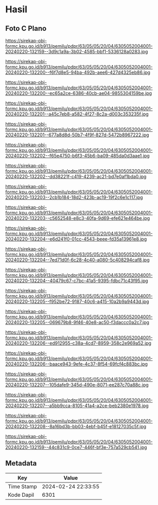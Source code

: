 # Hasil

## Foto C Plano

https://sirekap-obj-formc.kpu.go.id/b913/pemilu/pdpr/63/05/05/20/04/6305052004001-20240220-132159--3d9c1a9a-3b02-4585-bbf1-5336128a0283.jpg

https://sirekap-obj-formc.kpu.go.id/b913/pemilu/pdpr/63/05/05/20/04/6305052004001-20240220-132200--f6f7d8e5-94ba-492b-aee6-427d4325eb86.jpg

https://sirekap-obj-formc.kpu.go.id/b913/pemilu/pdpr/63/05/05/20/04/6305052004001-20240220-132200--ec65a2ce-6386-40cb-ae04-9855304159be.jpg

https://sirekap-obj-formc.kpu.go.id/b913/pemilu/pdpr/63/05/05/20/04/6305052004001-20240220-132201--a45c7eb8-a582-4f27-8c2a-d003c353235f.jpg

https://sirekap-obj-formc.kpu.go.id/b913/pemilu/pdpr/63/05/05/20/04/6305052004001-20240220-132201--677a8d8d-50b7-4f9f-827d-5472b8967222.jpg

https://sirekap-obj-formc.kpu.go.id/b913/pemilu/pdpr/63/05/05/20/04/6305052004001-20240220-132202--f65e4750-b6f3-45b6-ba09-485da0d3aae1.jpg

https://sirekap-obj-formc.kpu.go.id/b913/pemilu/pdpr/63/05/05/20/04/6305052004001-20240220-132202--dd38221f-c419-4239-ac21-bd7e0af1bda0.jpg

https://sirekap-obj-formc.kpu.go.id/b913/pemilu/pdpr/63/05/05/20/04/6305052004001-20240220-132203--2cb1b184-18d2-423b-ac19-19f2c6e1c117.jpg

https://sirekap-obj-formc.kpu.go.id/b913/pemilu/pdpr/63/05/05/20/04/6305052004001-20240220-132203--c5652548-e8c3-40fa-9d69-efe621e464be.jpg

https://sirekap-obj-formc.kpu.go.id/b913/pemilu/pdpr/63/05/05/20/04/6305052004001-20240220-132204--e6d241f0-01cc-4543-beee-fd35a13961e8.jpg

https://sirekap-obj-formc.kpu.go.id/b913/pemilu/pdpr/63/05/05/20/04/6305052004001-20240220-132204--7ed71d0f-6c28-4c40-a080-5c408294caf8.jpg

https://sirekap-obj-formc.kpu.go.id/b913/pemilu/pdpr/63/05/05/20/04/6305052004001-20240220-132204--40479c67-c7bc-41a5-9395-fdbc71c43f95.jpg

https://sirekap-obj-formc.kpu.go.id/b913/pemilu/pdpr/63/05/05/20/04/6305052004001-20240220-132205--f952be72-9187-40c6-a415-10a2b9a9443d.jpg

https://sirekap-obj-formc.kpu.go.id/b913/pemilu/pdpr/63/05/05/20/04/6305052004001-20240220-132205--069679b8-9f46-40e8-ac50-f3daccc0a2c7.jpg

https://sirekap-obj-formc.kpu.go.id/b913/pemilu/pdpr/63/05/05/20/04/6305052004001-20240220-132206--ed912955-c38a-4cd7-8959-358c2e969a52.jpg

https://sirekap-obj-formc.kpu.go.id/b913/pemilu/pdpr/63/05/05/20/04/6305052004001-20240220-132206--baace943-9efe-4c37-8f54-69fcf4c883bc.jpg

https://sirekap-obj-formc.kpu.go.id/b913/pemilu/pdpr/63/05/05/20/04/6305052004001-20240220-132207--105dafe9-345d-490e-8071-ee287c70a88c.jpg

https://sirekap-obj-formc.kpu.go.id/b913/pemilu/pdpr/63/05/05/20/04/6305052004001-20240220-132207--a5bb9cca-8105-41a4-a2ce-beb2380e1978.jpg

https://sirekap-obj-formc.kpu.go.id/b913/pemilu/pdpr/63/05/05/20/04/6305052004001-20240220-132208--8a16bd3b-bb03-4ebf-b45f-e18127035c5f.jpg

https://sirekap-obj-formc.kpu.go.id/b913/pemilu/pdpr/63/05/05/20/04/6305052004001-20240220-132159--44c831c9-0ce7-446f-bf3e-757a529cb541.jpg


## Metadata

| Key        | Value               |
| ---------- | ------------------- |
| Time Stamp | 2024-02-24 22:33:55 |
| Kode Dapil | 6301                |



